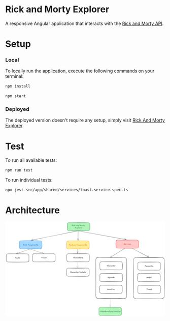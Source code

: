 # Rick and Morty Explorer

A responsive Angular application that interacts with the [Rick and Morty API](https://rickandmortyapi.com/).

# Setup

### Local

To locally run the application, execute the following commands on your terminal:

```bash
npm install
```

```bash
npm start
```

### Deployed

The deployed version doesn't require any setup, simply visit [Rick And Morty Explorer](https://andreibalcan.github.io/rick-and-morty/).

# Test

To run all available tests:

```bash
npm run test
```

To run individual tests:

```bash
npx jest src/app/shared/services/toast.service.spec.ts
```

# Architecture

![Architecture](./src/assets/images/architecture.png)
